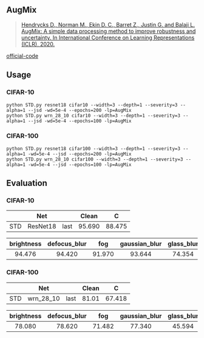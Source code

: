 


## AugMix

> [Hendrycks D., Norman M., Ekin D. C., Barret Z., Justin G. and Balaji L. AugMix: A simple data processing method to improve robustness and uncertainty. In International Conference on Learning Representations (ICLR), 2020.](https://arxiv.org/pdf/1912.02781.pdf)

[official-code](https://github.com/google-research/augmix)

## Usage

### CIFAR-10

	python STD.py resnet18 cifar10 --width=3 --depth=1 --severity=3 --alpha=1 --jsd -wd=5e-4 --epochs=200 -lp=AugMix
	python STD.py wrn_28_10 cifar10 --width=3 --depth=1 --severity=3 --alpha=1 --jsd -wd=5e-4 --epochs=100 -lp=AugMix

### CIFAR-100

	python STD.py resnet18 cifar100 --width=3 --depth=1 --severity=3 --alpha=1 -wd=5e-4 --jsd --epochs=200 -lp=AugMix
	python STD.py wrn_28_10 cifar100 --width=3 --depth=1 --severity=3 --alpha=1 -wd=5e-4 --jsd --epochs=100 -lp=AugMix



## Evaluation



### CIFAR-10



|      |   Net    |      | Clean  |   C    |
| :--: | :------: | :--: | :----: | :----: |
|  STD  | ResNet18 | last | 95.690 | 88.475 |



| brightness | defocus_blur | fog  | gaussian_blur | glass_blur | jpeg_compression | motion_blur | saturate | snow | speckle_noise | contrast | elastic_transform | frost | gaussian_noise | impulse_noise | pixelate | shot_noise | spatter | zoom_blur |
| :--------: | :----------: | :--: | :-----------: | :--------: | :--------------: | :---------: | :------: | :--: | :-----------: | :------: | :---------------: | :---: | :------------: | :-----------: | :------: | :--------: | :-----: | :-------: |
|94.476| 94.420| 91.970| 93.644| 74.354| 87.238| 91.726| 93.064| 88.730| 86.000| 91.292| 90.646| 88.204| 76.294| 81.556| 88.744| 83.606| 92.286| 92.790|



### CIFAR-100



|      |   Net    |      | Clean  |   C    |
| :--: | :------: | :--: | :----: | :----: |
|  STD  | wrn_28_10 | last | 81.01 | 67.418 |



| brightness | defocus_blur | fog  | gaussian_blur | glass_blur | jpeg_compression | motion_blur | saturate | snow | speckle_noise | contrast | elastic_transform | frost | gaussian_noise | impulse_noise | pixelate | shot_noise | spatter | zoom_blur |
| :--------: | :----------: | :--: | :-----------: | :--------: | :--------------: | :---------: | :------: | :--: | :-----------: | :------: | :---------------: | :---: | :------------: | :-----------: | :------: | :--------: | :-----: | :-------: |
|78.080| 78.620| 71.482| 77.340| 45.594| 62.200| 73.834| 69.834| 68.606| 59.838| 73.854| 71.132| 66.006| 46.580| 59.516| 70.098| 56.768| 75.542| 76.034|


